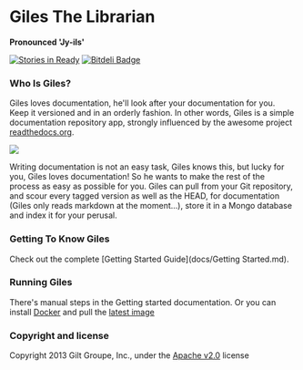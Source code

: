 # Giles The Librarian

**Pronounced 'Jy-ils'**

[![Stories in Ready](https://badge.waffle.io/grahamar/Giles.png?label=ready)](https://waffle.io/grahamar/Giles) [![Bitdeli Badge](https://d2weczhvl823v0.cloudfront.net/grahamar/giles/trend.png)](https://bitdeli.com/free "Bitdeli Badge")

### Who Is Giles?
Giles loves documentation, he'll look after your documentation for you. Keep it versioned and in an orderly fashion.
In other words, Giles is a simple documentation repository app, strongly influenced by the awesome project
[readthedocs.org](https://github.com/rtfd/readthedocs.org).

![](http://i.imgur.com/nsY5GyA.gif)

Writing documentation is not an easy task, Giles knows this, but lucky for you, Giles loves documentation! So he wants
to make the rest of the process as easy as possible for you. Giles can pull from your Git repository, and scour every
tagged version as well as the HEAD, for documentation (Giles only reads markdown at the moment...), store it in a Mongo
database and index it for your perusal.

### Getting To Know Giles

Check out the complete [Getting Started Guide](docs/Getting Started.md).

### Running Giles

There's manual steps in the Getting started documentation.
Or you can install [Docker](http://www.docker.io/) and pull the [latest image](https://index.docker.io/u/grahamar/giles/)

### Copyright and license

Copyright 2013 Gilt Groupe, Inc., under the [Apache v2.0](LICENSE) license
